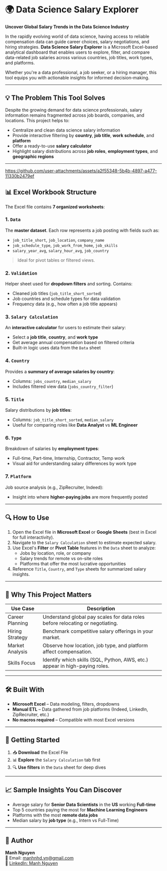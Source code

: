 # 🌍 Data Science Salary Explorer  
**Uncover Global Salary Trends in the Data Science Industry**

In the rapidly evolving world of data science, having access to reliable compensation data can guide career choices, salary negotiations, and hiring strategies. **Data Science Salary Explorer** is a Microsoft Excel-based analytical dashboard that enables users to explore, filter, and compare data-related job salaries across various countries, job titles, work types, and platforms.

Whether you're a data professional, a job seeker, or a hiring manager, this tool equips you with actionable insights for informed decision-making.

---

## 💡 The Problem This Tool Solves

Despite the growing demand for data science professionals, salary information remains fragmented across job boards, companies, and locations. This project helps to:

- Centralize and clean data science salary information  
- Provide interactive filtering by **country**, **job title**, **work schedule**, and **platform**  
- Offer a ready-to-use **salary calculator**  
- Highlight salary distributions across **job roles**, **employment types**, and **geographic regions**

---

https://github.com/user-attachments/assets/a2f55348-5b4b-4897-a477-11330b2479ef



## 📊 Excel Workbook Structure

The Excel file contains **7 organized worksheets**:

### 1. `Data`
The **master dataset**. Each row represents a job posting with fields such as:

- `job_title_short`, `job_location`, `company_name`  
- `job_schedule_type`, `job_work_from_home`, `job_skills`  
- `salary_year_avg`, `salary_hour_avg`, `job_country`  

> Ideal for pivot tables or filtered views.

### 2. `Validation`
Helper sheet used for **dropdown filters** and sorting. Contains:

- Cleaned job titles (`job_title_short_sorted`)  
- Job countries and schedule types for data validation  
- Frequency data (e.g., how often a job title appears)

### 3. `Salary Calculation`
An **interactive calculator** for users to estimate their salary:

- Select a **job title**, **country**, and **work type**  
- Get average annual compensation based on filtered criteria  
- Built-in logic uses data from the `Data` sheet

### 4. `Country`
Provides a **summary of average salaries by country**:

- Columns: `jobs_country`, `median_salary`  
- Includes filtered view data (`jobs_country_filter`)

### 5. `Title`
Salary distributions by **job titles**:

- Columns: `job_title_short_sorted`, `median_salary`  
- Useful for comparing roles like **Data Analyst** vs **ML Engineer**

### 6. `Type`
Breakdown of salaries by **employment types**:

- Full-time, Part-time, Internship, Contractor, Temp work  
- Visual aid for understanding salary differences by work type

### 7. `Platform`
Job source analysis (e.g., ZipRecruiter, Indeed):

- Insight into where **higher-paying jobs** are more frequently posted

---

## 🔍 How to Use

1. Open the Excel file in **Microsoft Excel** or **Google Sheets** (best in Excel for full interactivity).
2. Navigate to the `Salary Calculation` sheet to estimate expected salary.
3. Use Excel's **Filter** or **Pivot Table** features in the `Data` sheet to analyze:
   - Jobs by location, role, or company
   - Salary trends for remote vs on-site roles
   - Platforms that offer the most lucrative opportunities
4. Reference `Title`, `Country`, and `Type` sheets for summarized salary insights.

---

## 🧠 Why This Project Matters

| Use Case          | Description                                                                 |
|-------------------|-----------------------------------------------------------------------------|
| Career Planning   | Understand global pay scales for data roles before relocating or negotiating. |
| Hiring Strategy   | Benchmark competitive salary offerings in your market.                      |
| Market Analysis   | Observe how location, job type, and platform affect compensation.           |
| Skills Focus      | Identify which skills (SQL, Python, AWS, etc.) appear in high-paying roles. |

---

## 🛠️ Built With

- **Microsoft Excel** – Data modeling, filters, dropdowns
- **Manual ETL** – Data gathered from job platforms (Indeed, LinkedIn, ZipRecruiter, etc.)
- **No macros required** – Compatible with most Excel versions

---

## 🚀 Getting Started

1. 📥 **Download** the Excel File
2. 📊 **Explore** the `Salary Calculation` tab first
3. 🔍 **Use filters** in the `Data` sheet for deep dives

---

## 📈 Sample Insights You Can Discover

- Average salary for **Senior Data Scientists** in the **US** working **Full-time**
- Top 5 countries paying the most for **Machine Learning Engineers**
- Platforms with the most **remote data jobs**
- Median salary by **job type** (e.g., Intern vs Full-Time)

---

## 👤 Author

**Manh Nguyen**  
📧 Email: [manhnhd.vn@gmail.com](mailto:manhnhd.vn@gmail.com)  
🔗 [LinkedIn: Manh Nguyen](https://linkedin.com/in/manhnguyen)
